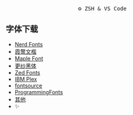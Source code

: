 
<pre align="center">
⚙️ ZSH & VS Code
</pre>

## 字体下载

- [Nerd Fonts](https://www.nerdfonts.com/font-downloads)
- [霞鹜文楷](https://github.com/lxgw/LxgwWenKai)
- [Maple Font](https://github.com/subframe7536/Maple-font/blob/v5/README_CN.md)
- [更纱黑体](https://github.com/laishulu/Sarasa-Mono-SC-Nerd)
- [Zed Fonts](https://github.com/zed-industries/zed-fonts)
- [IBM Plex](https://github.com/IBM/plex)
- [fontsource](https://fontsource.org/)
- [ProgrammingFonts](https://github.com/ProgrammingFonts/ProgrammingFonts)
- [其他](https://github.com/cancng/fonts)
- ✨

